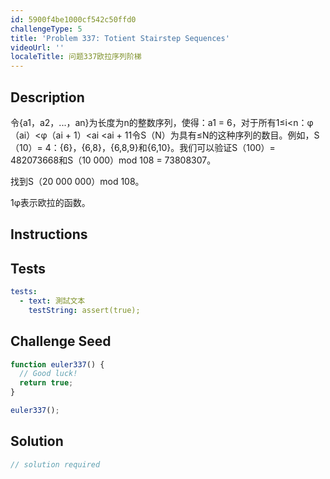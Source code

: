 ```yaml
---
id: 5900f4be1000cf542c50ffd0
challengeType: 5
title: 'Problem 337: Totient Stairstep Sequences'
videoUrl: ''
localeTitle: 问题337欧拉序列阶梯
---
```


## Description
<section id="description">令{a1，a2，...，an}为长度为n的整数序列，使得：a1 = 6，对于所有1≤i&lt;n：φ（ai）&lt;φ（ai + 1）&lt;ai &lt;ai + 11令S（N）为具有≤N的这种序列的数目。例如，S（10）= 4：{6}，{6,8}，{6,8,9}和{6,10}。我们可以验证S（100）= 482073668和S（10 000）mod 108 = 73808307。 <p>找到S（20 000 000）mod 108。 </p><p> 1φ表示欧拉的函数。 </p></section>

## Instructions
<section id="instructions">
</section>

## Tests
<section id='tests'>

```yml
tests:
  - text: 測試文本
    testString: assert(true);

```

</section>

## Challenge Seed
<section id='challengeSeed'>

<div id='js-seed'>

```js
function euler337() {
  // Good luck!
  return true;
}

euler337();

```

</div>



</section>

## Solution
<section id='solution'>

```js
// solution required
```
</section>
